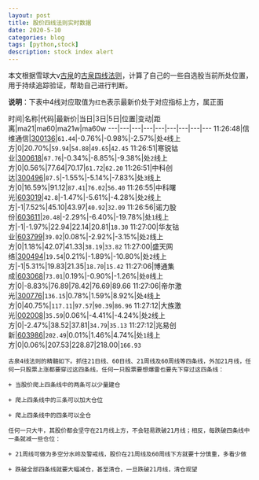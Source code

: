 ```yaml
---
layout: post
title: 股价四线法则实时数据
date: 2020-5-10
categories: blog
tags: [python,stock]
description: stock index alert
---
```



本文根据雪球大v[古泉](https://xueqiu.com/u/7148646888)的[古泉四线法则](https://xueqiu.com/7148646888/130498192)，计算了自己的一些自选股当前所处位置，用于持续追踪验证，帮助自己进行判断。

**说明**：下表中4线对应取值为`红色`表示最新价处于对应指标上方，属正面

时间|名称|代码|最新价|当日|3日|5日|位置|变动|距离|ma21|ma60|ma21w|ma60w
---|---|---|---|---|---|---|---|---
11:26:48|信维通信|[300136](https://xueqiu.com/S/SZ300136)|`61.44`|-0.76%|-0.98%|-2.57%|处`4`线上方|0|20.70%|`59.94`|`54.88`|`49.65`|`42.45`
11:26:51|寒锐钴业|[300618](https://xueqiu.com/S/SZ300618)|`67.76`|-0.34%|-8.85%|-9.38%|处`2`线上方|0|0.56%|77.64|70.17|`61.72`|`62.20`
11:26:51|中科创达|[300496](https://xueqiu.com/S/SZ300496)|`87.5`|-1.55%|-5.14%|-7.83%|处`3`线上方|0|16.59%|91.12|`87.41`|`76.02`|`56.40`
11:26:55|中科曙光|[603019](https://xueqiu.com/S/SH603019)|`42.8`|-1.47%|-5.61%|-4.28%|处`2`线上方|-1|7.52%|45.10|43.97|`40.92`|`32.09`
11:26:56|诺力股份|[603611](https://xueqiu.com/S/SH603611)|`20.48`|-2.29%|-6.40%|-19.78%|处`1`线上方|-1|-1.97%|22.94|22.14|20.81|`18.30`
11:27:00|华友钴业|[603799](https://xueqiu.com/S/SH603799)|`39.02`|0.08%|-2.92%|-3.15%|处`2`线上方|0|1.18%|42.07|41.33|`38.19`|`33.82`
11:27:00|盛天网络|[300494](https://xueqiu.com/S/SZ300494)|`19.54`|0.21%|-1.89%|-10.80%|处`2`线上方|-1|5.31%|19.83|21.35|`18.70`|`15.42`
11:27:06|博通集成|[603068](https://xueqiu.com/S/SH603068)|`73.01`|0.19%|-0.90%|-1.26%|处`0`线上方|0|-8.83%|76.89|78.42|76.69|89.66
11:27:06|帝尔激光|[300776](https://xueqiu.com/S/SZ300776)|`136.15`|0.78%|1.59%|8.92%|处`4`线上方|0|40.75%|`117.11`|`97.57`|`90.39`|`86.96`
11:27:12|大族激光|[002008](https://xueqiu.com/S/SZ002008)|`35.59`|0.06%|-4.41%|-4.24%|处`2`线上方|0|-2.47%|38.52|37.81|`34.79`|`35.13`
11:27:12|兆易创新|[603986](https://xueqiu.com/S/SH603986)|`202.49`|0.01%|1.46%|4.74%|处`1`线上方|0|0.06%|207.53|228.87|218.00|`166.93`

```
古泉4线法则的精髓如下。抓住21日线、60日线、21周线及60周线等四条线，外加21月线，任何一只股票上涨都要穿过这四条线，任何一只股票要想爆雷也要先下穿过这四条线：

+ 当股价爬上四条线中的两条可以少量建仓

+ 爬上四条线中的三条可以加大仓位

+ 爬上四条线中的四条可以全仓

任何一只大牛，其股价都会坚守在21月线上方，不会轻易跌破21月线；相反，每跌破四条线中一条就减一些仓位：

+ 21周线可做为多空分水岭及警戒线，股价在21周线及60周线下方就要十分慎重，多看少做

+ 跌破全部四条线就要大幅减仓，甚至清仓，一旦跌破21月线，清仓观望
```